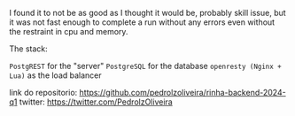 I found it to not be as good as I thought it would be, probably skill issue, but it was not fast enough to complete a run without any errors even without the restraint in cpu and memory.

The stack:

`PostgREST` for the "server"
`PostgreSQL` for the database
`openresty (Nginx + Lua)` as the load balancer


link do repositorio: https://github.com/pedrolzoliveira/rinha-backend-2024-q1
twitter: https://twitter.com/PedrolzOliveira